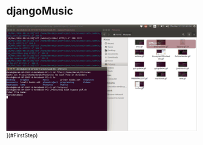 # djangoMusic

![First Steps](https://raw.githubusercontent.com/dadam88/djangoMusic/master/musicdatabase.gif)](#FirstStep)